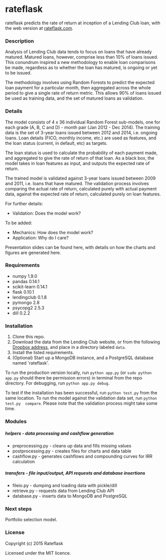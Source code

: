 rateflask
========

rateflask predicts the rate of return at inception of a Lending Club loan, with 
the web version at [rateflask.com](http://www.rateflask.com).

### Description
Analysis of Lending Club data tends to focus on loans that have already matured. 
Matured loans, however, comprise less than 10% of loans issued. This conundrum 
inspired a new methodology to enable loan comparisons be made, regardless as to 
whether the loan has matured, is ongoing or yet to be issued.

The methodology involves using Random Forests to predict the expected loan 
payment for a particular month, then aggregated across the whole period to give 
a single rate of return metric. This allows 90% of loans issued be used as 
training data, and the set of matured loans as validation.

### Details

The model consists of 4 x 36 individual Random Forest sub-models, one for each
grade (A, B, C and D) - month pair (Jan 2012 - Dec 2014). The training data is 
the set of 3-year loans issued between 2012 and 2014, i.e. ongoing loans. Loan
details (FICO, monthly income, etc.) are used as features, and the loan status
(current, in default, etc) as targets.

The loan status is used to calculate the probability of each payment made, and 
aggregated to give the rate of return of that loan. As a black box, the model 
takes in loan features as input, and outputs the expected rate of return.

The trained model is validated against 3-year loans issued between 2009 and
2011, i.e. loans that have matured. The validation process involves comparing 
the actual rate of return, calculated purely with actual payment data, against
the expected rate of return, calculated purely on loan features.

For further details:
* Validation: Does the model work?

To be added:
* Mechanics: How does the model work?
* Application: Why do I care?

Presentation slides can be found here, with details on how the charts and 
figures are generated here.

### Requirements
* numpy 1.9.0
* pandas 0.14.1
* scikit-learn 0.14.1
* flask 0.10.1
* lendingclub 0.1.8
* pymongo 2.8
* psycopg2 2.5.3
* dill 0.2.2


### Installation
1. Clone this repo.
2. Download the data from the Lending Club website, or from the following 
[Dropbox address](https://www.dropbox.com/sh/pmwh81xl7bi5axv/AABSewOpldF2zdqr6JOP5lNha?dl=0), 
and place in a directory labeled `data`.
3. Install the listed requirements.
4. (Optional) Start up a MongoDB instance, and a PostgreSQL database named 'rateflask'.

To run the production version locally, run `python app.py` (or `sudo python 
app.py` should there be permission errors) in terminal from the repo directory.
For debugging, run `python app.py debug`.

To test if the installation has been successful, run `python test.py` from the same
location. To run the model against the validation data set, run `python test.py 
compare`. Please note that the validation process might take some time.

### Modules

##### helpers - data processing and cashflow generation
- preprocessing.py - cleans up data and fills missing values
- postprocessing.py - creates files for charts and data table
- cashflow.py - generates cashflows and compounding curves for IRR calculation

##### transfers - file input/output, API requests and database insertions
- fileio.py - dumping and loading data with pickle/dill
- retrieve.py - requests data from Lending Club API
- database.py - inserts data to MongoDB and PostgreSQL

### Next steps

Portfolio selection model.


### License

Copyright (c) 2015 Rateflask

Licensed under the MIT licence.